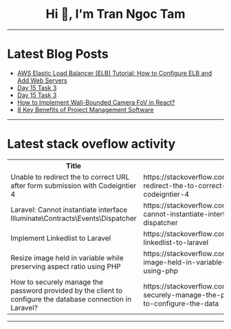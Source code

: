 <h1 align="center">Hi 👋, I'm Tran Ngoc Tam</h1>

---

# Latest Blog Posts 
<!-- BLOG-POST-LIST:START -->
- [AWS Elastic Load Balancer &lpar;ELB&rpar; Tutorial: How to Configure ELB and Add Web Servers](https://dev.to/s3cloudhub/aws-elastic-load-balancer-elb-tutorial-how-to-configure-elb-and-add-web-servers-2456)
- [Day 15 Task 3](https://dev.to/reegan/day-15-task-3-332)
- [Day 15 Task 3](https://dev.to/reegan/day-15-task-3-33bm)
- [How to Implement Wall-Bounded Camera FoV in React?](https://dev.to/deekshith_d_ac3e04f6d2134/how-to-implement-wall-bounded-camera-fov-in-react-3e07)
- [8 Key Benefits of Project Management Software](https://dev.to/neotechy/8-key-benefits-of-project-management-software-2kd0)
<!-- BLOG-POST-LIST:END -->

---

# Latest stack oveflow activity
<table>
  <tr><th>Title</th><th>Link</th></tr>
  <!-- STACKOVERFLOW:START --><tr><td>Unable to redirect the to correct URL after form submission with Codeigntier 4</td><td>https://stackoverflow.com/questions/79319153/unable-to-redirect-the-to-correct-url-after-form-submission-with-codeigntier-4</td></tr><tr><td>Laravel: Cannot instantiate interface Illuminate\Contracts\Events\Dispatcher</td><td>https://stackoverflow.com/questions/79319075/laravel-cannot-instantiate-interface-illuminate-contracts-events-dispatcher</td></tr><tr><td>Implement Linkedlist to Laravel</td><td>https://stackoverflow.com/questions/79318996/implement-linkedlist-to-laravel</td></tr><tr><td>Resize image held in variable while preserving aspect ratio using PHP</td><td>https://stackoverflow.com/questions/79318992/resize-image-held-in-variable-while-preserving-aspect-ratio-using-php</td></tr><tr><td>How to securely manage the password provided by the client to configure the database connection in Laravel?</td><td>https://stackoverflow.com/questions/79318956/how-to-securely-manage-the-password-provided-by-the-client-to-configure-the-data</td></tr><!-- STACKOVERFLOW:END -->
</table>

---


